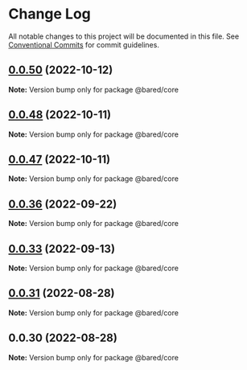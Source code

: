 # Change Log

All notable changes to this project will be documented in this file.
See [Conventional Commits](https://conventionalcommits.org) for commit guidelines.

## [0.0.50](https://github.com/baredigit/bared/compare/v0.0.48...v0.0.50) (2022-10-12)

**Note:** Version bump only for package @bared/core





## [0.0.48](https://github.com-baredigit/baredigit/bared/compare/v0.0.47...v0.0.48) (2022-10-11)

**Note:** Version bump only for package @bared/core





## [0.0.47](https://github.com-baredigit/baredigit/bared/compare/v0.0.36...v0.0.47) (2022-10-11)

**Note:** Version bump only for package @bared/core





## [0.0.36](https://github.com/baredigit/bared/compare/v0.0.33...v0.0.36) (2022-09-22)

**Note:** Version bump only for package @bared/core





## [0.0.33](https://github.com/baredigit/bared/compare/v0.0.31...v0.0.33) (2022-09-13)

**Note:** Version bump only for package @bared/core





## [0.0.31](https://github.com/baredigit/bared/compare/v0.0.0...v0.0.31) (2022-08-28)

**Note:** Version bump only for package @bared/core





## 0.0.30 (2022-08-28)

**Note:** Version bump only for package @bared/core
